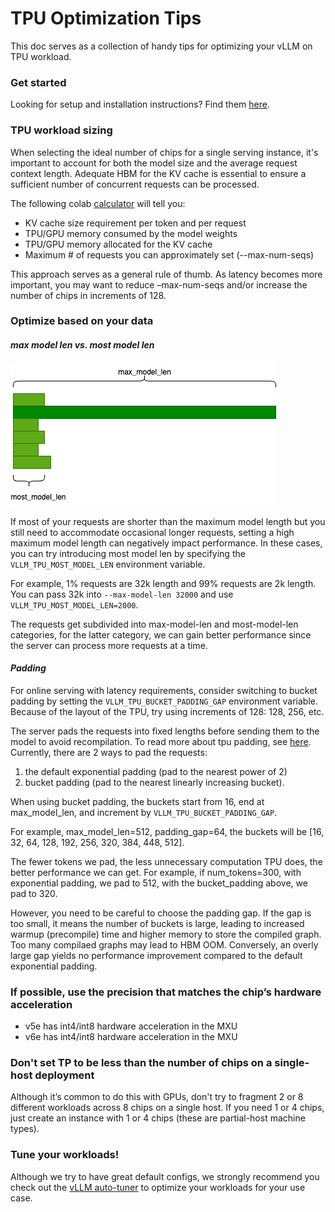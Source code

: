 # **TPU Optimization Tips**

This doc serves as a collection of handy tips for optimizing your vLLM on TPU workload.

### **Get started**

Looking for setup and installation instructions? Find them [here](https://vllm--19708.org.readthedocs.build/en/19708/getting_started/installation/google_tpu.html).

### **TPU workload sizing**

When selecting the ideal number of chips for a single serving instance, it's important to account for both the model size and the average request context length. Adequate HBM for the KV cache is essential to ensure a sufficient number of concurrent requests can be processed.

The following colab [calculator](https://colab.sandbox.google.com/drive/1M_f3xZm-_Ce2D-UMAyGNyacEIN-6rUbf) will tell you:

- KV cache size requirement per token and per request
- TPU/GPU memory consumed by the model weights
- TPU/GPU memory allocated for the KV cache
- Maximum \# of requests you can approximately set (--max-num-seqs)

This approach serves as a general rule of thumb. As latency becomes more important, you may want to reduce –max-num-seqs and/or increase the number of chips in increments of 128.

### **Optimize based on your data**

#### *max model len vs. most model len*

![image](most_model_len.png)

If most of your requests are shorter than the maximum model length but you still need to accommodate occasional longer requests, setting a high maximum model length can negatively impact performance. In these cases, you can try introducing most model len by specifying the `VLLM_TPU_MOST_MODEL_LEN` environment variable.

For example, 1% requests are 32k length and 99% requests are 2k length. You can pass 32k into `--max-model-len 32000` and use `VLLM_TPU_MOST_MODEL_LEN=2000`.

The requests get subdivided into max-model-len and most-model-len categories, for the latter category, we can gain better performance since the server can process more requests at a time.

#### *Padding*

For online serving with latency requirements, consider switching to bucket padding by setting the `VLLM_TPU_BUCKET_PADDING_GAP` environment variable. Because of the layout of the TPU, try using increments of 128: 128, 256, etc.

The server pads the requests into fixed lengths before sending them to the model to avoid recompilation. To read more about tpu padding, see [here](https://cloud.google.com/tpu/docs/performance-guide#xla-efficiencies). Currently, there are 2 ways to pad the requests:

1) the default exponential padding (pad to the nearest power of 2)
2) bucket padding (pad to the nearest linearly increasing bucket). 

When using bucket padding, the buckets start from 16, end at max_model_len, and increment by `VLLM_TPU_BUCKET_PADDING_GAP`. 

For example, max_model_len=512, padding_gap=64, the buckets will be [16, 32, 64, 128, 192, 256, 320, 384, 448, 512].

The fewer tokens we pad, the less unnecessary computation TPU does, the better performance we can get. For example, if num_tokens=300, with exponential padding, we pad to 512, with the bucket_padding above, we pad to 320.

However, you need to be careful to choose the padding gap. If the gap is too small, it means the number of buckets is large, leading to increased warmup (precompile) time and higher memory to store the compiled graph. Too many compilaed graphs may lead to HBM OOM. Conversely, an overly large gap yields no performance improvement compared to the default exponential padding.

### **If possible, use the precision that matches the chip’s hardware acceleration**

- v5e has int4/int8 hardware acceleration in the MXU
- v6e has int4/int8 hardware acceleration in the MXU

### **Don't set TP to be less than the number of chips on a single-host deployment**

Although it’s common to do this with GPUs, don't try to fragment 2 or 8 different workloads across 8 chips on a single host. If you need 1 or 4 chips, just create an instance with 1 or 4 chips (these are partial-host machine types).

### **Tune your workloads!**

Although we try to have great default configs, we strongly recommend you check out the [vLLM auto-tuner](https://github.com/vllm-project/vllm/pull/20779/files?short_path=f9b273a#diff-f9b273a10e0688ba63c38bd93a2e64ceb54d4fdd7ff7b82d347df06d0d34e39c) to optimize your workloads for your use case.